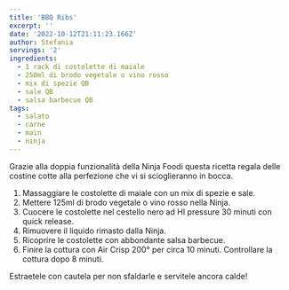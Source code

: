 ```yaml
---
title: 'BBQ Ribs'
excerpt: ''
date: '2022-10-12T21:11:23.166Z'
author: Stefania
servings: '2'
ingredients:
  - 1 rack di costolette di maiale
  - 250ml di brodo vegetale o vino rosso
  - mix di spezie QB
  - sale QB
  - salsa barbecue QB
tags:
  - salato
  - carne
  - main
  - ninja
---
```


Grazie alla doppia funzionalità della Ninja Foodi questa ricetta regala delle costine cotte alla perfezione che vi si scioglieranno in bocca.

1. Massaggiare le costolette di maiale con un mix di spezie e sale.
2. Mettere 125ml di brodo vegetale o vino rosso nella Ninja.
3. Cuocere le costolette nel cestello nero ad HI pressure 30 minuti con quick release.
4. Rimuovere il liquido rimasto dalla Ninja.
5. Ricoprire le costolette con abbondante salsa barbecue.
6. Finire la cottura con Air Crisp 200° per circa 10 minuti. Controllare la cottura dopo 8 minuti.

Estraetele con cautela per non sfaldarle e servitele ancora calde!